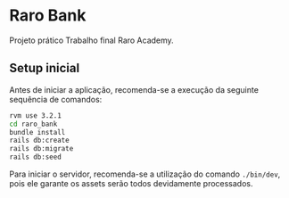 # Raro Bank

Projeto prático Trabalho final Raro Academy.

## Setup inicial

Antes de iniciar a aplicação, recomenda-se a execução da seguinte sequência de comandos:

```bash
rvm use 3.2.1
cd raro_bank
bundle install
rails db:create
rails db:migrate
rails db:seed
```

Para iniciar o servidor, recomenda-se a utilização do comando `./bin/dev`, pois ele garante os assets serão todos devidamente processados.
